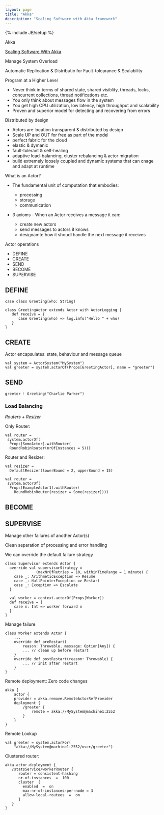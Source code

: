 ```yaml
---
layout: page
title: "Akka"
description: "Scaling Software with Akka framework"
---
```


{% include JB/setup %}

Akka

[Scaling Software With Akka](http://www.slideshare.net/scalaconfjp/scaling-software-with-akka)

Manage System Overload

Automatic Replication & Distributio for Fault-tolearance & Scalability

Program at a Higher Level
 * Never think in terms of shared state, shared visiblity, threads, locks, concurrent collections, thread notifications etc.
 * You only think about messages flow in the system
 * You get high CPU utilization, low latency, high throughput and scalability
 * Proven and superior model for detecting and recovering from errors
 
Distributed by design
 * Actors are location transparent & distributed by design
 * Scale UP and OUT for free as part of the model
 * perfect fabric for the cloud
  * elastic & dymanic
  * fault-tolerant & self-healing
  * adaptive load-balancing, cluster rebalancing & actor migration
  * build extremely loosely coupled and dynamic systems that can cnage and adapt at runtime
  
What is an Actor?

 * The fundamental unit of computation that embodies:
   * processing
   * storage
   * communication

 * 3 axioms - When an Actor receives a message it can:
   * create new actors
   * send messages to actors it knows
   * designamte how it shoudl handle the next message it receives
 
 Actor operations
  * DEFINE
  * CREATE
  * SEND
  * BECOME
  * SUPERVISE
  
## DEFINE

    case class Greeting(who: String)

    class GreetingActor extends Actor with ActorLogging {
       def receive = {
          case Greeting(who) => log.info("Hello " + who)
       }
    }
    
## CREATE

Actor encapsulates: state, behaviour and message queue

    val system = ActorSystem("MySystem")
    val greeter = system.actorOf(Props[GreetingActor], name = "greeter")

## SEND

    greeter ! Greeting("Charlie Parker")
	
### Load Balancing

*Routers + Resizer*

Only Router:

    val router =
     system.actorOf(
      Props[SomeActor].withRouter(
      RoundRobinRouter(nrOfInstances = 5)))

Router and Resizer:

    val resizer =
      DefaultResizer(lowerBound = 2, upperBound = 15)
    
    val router =
     system.actorOf(
      Props[ExampleActor1].withRouter(
        RoundRobinRouter(resizer = Some(resizer))))

## BECOME

## SUPERVISE

Manage other failures of another Actor(s)

Clean separation of processing and error handling

We can override the default failure strategy

    class Supervisor extends Actor {
      override val supervisorStrategy =
                  (maxNrOfRetries = 10, withinTimeRange = 1 minute) {
        case _: ArithmeticException => Resume
        case _: NullPointerException => Restart
        case _: Exception => Escalate
      }
	  
      val worker = context.actorOf(Props[Worker])
      def receive = {
        case n: Int => worker forward n
      }
	}

Manage failure

	class Worker extends Actor {
		...
		override def preRestart(
			reason: Throwable, message: Option[Any]) {
			... // clean up before restart
		}
		override def postRestart(reason: Throwable) {
			... // init after restart
		}
	}

Remote deployment: Zero code changes

    akka {
		actor {
		provider = akka.remove.RemoteActorRefProvider
		deployment {
			/greeter {
				remote = akka://MySystem@machine1:2552
			}
		}
	}

Remote Lookup

    val greeter = system.actorFor(
        "akka://MySystem@machine1:2552/user/greeter")



Clustered router:


    akka.actor.deployment {
	   /statsService/workerRouter {
	      router = consistent‐hashing
	  	  nr‐of‐instances  =  100
	  	  cluster  {
	  	    enabled  =  on
	  	    max-nr-of-instances-per-node = 3
	  	    allow‐local‐routees  =  on
	  	  }
	   }
    } 
